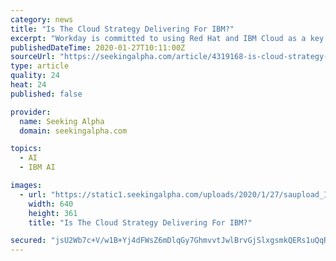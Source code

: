 ```yaml
---
category: news
title: "Is The Cloud Strategy Delivering For IBM?"
excerpt: "Workday is committed to using Red Hat and IBM Cloud as a key component of its delivery infrastructure, and Box will use Red Hat to power its IT infrastructure and Watson as its preferred AI provider for intelligent business processes. Additionally, IBM and Box are working together to deliver joint solutions for governance, security, and AI ..."
publishedDateTime: 2020-01-27T10:11:00Z
sourceUrl: "https://seekingalpha.com/article/4319168-is-cloud-strategy-delivering-for-ibm"
type: article
quality: 24
heat: 24
published: false

provider:
  name: Seeking Alpha
  domain: seekingalpha.com

topics:
  - AI
  - IBM AI

images:
  - url: "https://static1.seekingalpha.com/uploads/2020/1/27/saupload_IBM_thumb1.png"
    width: 640
    height: 361
    title: "Is The Cloud Strategy Delivering For IBM?"

secured: "jsU2Wb7c+V/w1B+Yj4dFWsZ6mDlqGy7GhmvvtJwlBrvGjSlxgsmkQERs1uQqRIZRqlEA8v8V3JahE+7k1tHvolC6s5+rmPleiSTxBzkV+G9ZzSN+jZ84bCz/j6GXbu+Mm9PrLmxYDAvI0BlknfqW0noLHdQKpq/hkyiOLRJcOp6RKirVFk88tnCAEgmqcTTK4uT5mYWgbPj02m05e7G/0fYptKjziQ7rUMNY284RkUm4YkP8VeIUS3p/R9FRaaOxUftvqkDtaqhZX1icEnuhqjnk46IEXRLgMh6ulXfRSzHDQLfwWdYUzgZ5+SCxhcs5P1C5lox2hq1EZ3ZkS4s4ih6z7Bt2pk4QywUdwTtV0oRG6Wb3Q1MRxgcE+3hxIZPU3RZPGovXwL8sguj4a08gEFlN4oC3CTpF/FE9713l+sDDN57wS0AErMHTntEM66c8bC6B+CiRQCoj4s9nw++geNHNWZ/rP8HPUxiLMN1fP5U=;Wd9UoeDCO30PWHXuSpBcMw=="
---
```


